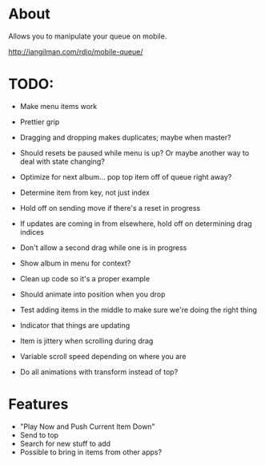 # About

Allows you to manipulate your queue on mobile.

http://iangilman.com/rdio/mobile-queue/

# TODO:

* Make menu items work
* Prettier grip
* Dragging and dropping makes duplicates; maybe when master?
* Should resets be paused while menu is up? Or maybe another way to deal with state changing?
* Optimize for next album... pop top item off of queue right away?
* Determine item from key, not just index
* Hold off on sending move if there's a reset in progress
* If updates are coming in from elsewhere, hold off on determining drag indices

* Don't allow a second drag while one is in progress
* Show album in menu for context?
* Clean up code so it's a proper example
* Should animate into position when you drop
* Test adding items in the middle to make sure we're doing the right thing
* Indicator that things are updating
* Item is jittery when scrolling during drag
* Variable scroll speed depending on where you are
* Do all animations with transform instead of top?

# Features

* "Play Now and Push Current Item Down"
* Send to top
* Search for new stuff to add
* Possible to bring in items from other apps?
